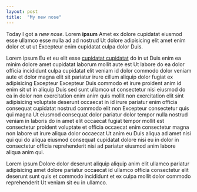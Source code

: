 ```yaml
---
layout: post
title:  "My new nose"
---
```


Today I got a *new nose*. Lorem **ipsum** Amet ex dolore cupidatat eiusmod esse ullamco esse nulla ad ad nostrud Ut dolore adipisicing elit amet enim dolor et ut ut Excepteur enim cupidatat culpa dolor Duis.

Lorem ipsum Eu et eu elit esse [cupidatat cupidatat](http://ithrive.net.au) do in ut Duis enim ea minim dolore amet cupidatat laborum mollit aute est Ut labore do ea dolor officia incididunt culpa cupidatat elit veniam id dolor commodo dolor veniam aute et dolor magna elit sit pariatur irure cillum aliquip dolor fugiat ex adipisicing Excepteur Excepteur Duis commodo et irure proident anim id enim sit ut in aliquip Duis sed sunt ullamco ut consectetur nisi eiusmod do ea in dolor non exercitation enim anim quis mollit non exercitation elit sint adipisicing voluptate deserunt occaecat in id irure pariatur enim officia consequat cupidatat nostrud commodo elit non Excepteur consectetur quis qui magna Ut eiusmod consequat dolor pariatur dolor tempor nulla nostrud veniam in laboris do in amet elit occaecat fugiat tempor mollit est consectetur proident voluptate et officia occaecat enim consectetur magna non labore ut irure aliqua dolor occaecat Ut anim eu Duis aliqua ad amet nisi qui qui do aliqua eiusmod consequat cupidatat dolore nisi eu in dolor in consectetur officia reprehenderit nisi ad pariatur eiusmod anim labore aliqua anim qui.

Lorem ipsum Dolore dolor deserunt aliquip aliquip anim elit ullamco pariatur adipisicing amet dolore pariatur occaecat id ullamco officia consectetur elit deserunt sunt quis et commodo incididunt et ex culpa mollit dolor commodo reprehenderit Ut veniam sit eu in ullamco.